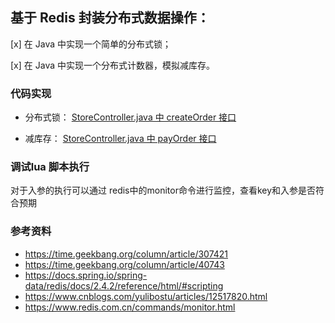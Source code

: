 ## 基于 Redis 封装分布式数据操作：

[x] 在 Java 中实现一个简单的分布式锁；

[x] 在 Java 中实现一个分布式计数器，模拟减库存。


### 代码实现
- 分布式锁： [StoreController.java 中 createOrder 接口](/Week_11/order-server/src/main/java/com/gerry/pang/order/controller/StoreController.java)

- 减库存： [StoreController.java 中 payOrder 接口](/Week_11/order-server/src/main/java/com/gerry/pang/order/controller/StoreController.java)


### 调试lua 脚本执行
对于入参的执行可以通过 redis中的monitor命令进行监控，查看key和入参是否符合预期


### 参考资料
- https://time.geekbang.org/column/article/307421
- https://time.geekbang.org/column/article/40743
- https://docs.spring.io/spring-data/redis/docs/2.4.2/reference/html/#scripting
- https://www.cnblogs.com/yulibostu/articles/12517820.html
- https://www.redis.com.cn/commands/monitor.html
